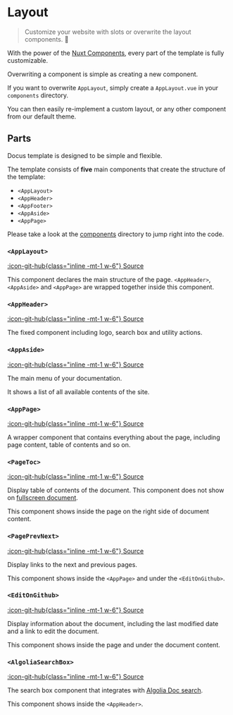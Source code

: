 # Layout

> Customize your website with slots or overwrite the layout components. 🧩

With the power of the [Nuxt Components](https://github.com/nuxt/components#overwriting-components), every part of the template is fully customizable.

Overwriting a component is simple as creating a new component.

If you want to overwrite `AppLayout`, simply create a `AppLayout.vue` in your `components` directory.

You can then easily re-implement a custom layout, or any other component from our default theme.

## Parts

Docus template is designed to be simple and flexible.

The template consists of **five** main components that create the structure of the template:

- `<AppLayout>`
- `<AppHeader>`
- `<AppFooter>`
- `<AppAside>`
- `<AppPage>`

Please take a look at the [components](https://github.com/nuxtlabs/docus/tree/main/src/defaultTheme/components/organisms/app) directory to jump right into the code.

### `<AppLayout>`

[:icon-git-hub{class="inline -mt-1 w-6"} Source](https://github.com/nuxtlabs/docus/tree/main/src/defaultTheme/components/organisms/app/AppLayout.vue)

This component declares the main structure of the page. `<AppHeader>`, `<AppAside>` and `<AppPage>` are wrapped together inside this component.

### `<AppHeader>`

[:icon-git-hub{class="inline -mt-1 w-6"} Source](https://github.com/nuxtlabs/docus/tree/main/src/defaultTheme/components/organisms/app/AppHeader.vue)

The fixed component including logo, search box and utility actions.

### `<AppAside>`

[:icon-git-hub{class="inline -mt-1 w-6"} Source](https://github.com/nuxtlabs/docus/tree/main/src/defaultTheme/components/organisms/app/AppAside.vue)

The main menu of your documentation.

It shows a list of all available contents of the site.

### `<AppPage>`

[:icon-git-hub{class="inline -mt-1 w-6"} Source](https://github.com/nuxtlabs/docus/tree/main/src/defaultTheme/components/organisms/app/AppPage.vue)

A wrapper component that contains everything about the page, including page content, table of contents and so on.

### `<PageToc>`

[:icon-git-hub{class="inline -mt-1 w-6"} Source](https://github.com/nuxtlabs/docus/tree/main/src/defaultTheme/components/organisms/page/PageToc.vue)

Display table of contents of the document. This component does not show on [fullscreen document](/writing/front-matter).

This component shows inside the page on the right side of document content.

### `<PagePrevNext>`

[:icon-git-hub{class="inline -mt-1 w-6"} Source](https://github.com/nuxtlabs/docus/tree/main/src/defaultTheme/components/organisms/page/PagePrevNext.vue)

Display links to the next and previous pages.

This component shows inside the `<AppPage>` and under the `<EditOnGithub>`.

### `<EditOnGithub>`

[:icon-git-hub{class="inline -mt-1 w-6"} Source](https://github.com/nuxtlabs/docus/tree/main/src/defaultTheme/components/organisms/page/EditOnGithub.vue)

Display information about the document, including the last modified date and a link to edit the document.

This component shows inside the page and under the document content.

### `<AlgoliaSearchBox>`

[:icon-git-hub{class="inline -mt-1 w-6"} Source](https://github.com/nuxtlabs/docus/tree/main/src/defaultTheme/components/organisms/page/AlgoliaSearchBox.vue)

The search box component that integrates with [Algolia Doc search](https://docsearch.algolia.com/).

This component shows inside the `<AppHeader>`.
